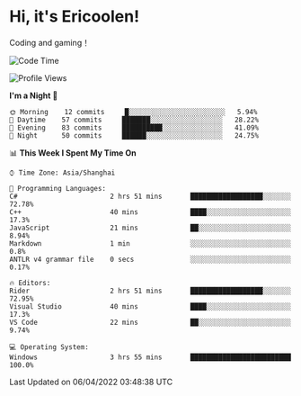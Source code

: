 # Hi, it's Ericoolen!
Coding and gaming！

<!--START_SECTION:waka-->
![Code Time](http://img.shields.io/badge/Code%20Time-197%20hrs%2025%20mins-blue)

![Profile Views](http://img.shields.io/badge/Profile%20Views-4-blue)

**I'm a Night 🦉** 

```text
🌞 Morning    12 commits     █░░░░░░░░░░░░░░░░░░░░░░░░   5.94% 
🌆 Daytime    57 commits     ███████░░░░░░░░░░░░░░░░░░   28.22% 
🌃 Evening    83 commits     ██████████░░░░░░░░░░░░░░░   41.09% 
🌙 Night      50 commits     ██████░░░░░░░░░░░░░░░░░░░   24.75%

```


📊 **This Week I Spent My Time On** 

```text
⌚︎ Time Zone: Asia/Shanghai

💬 Programming Languages: 
C#                       2 hrs 51 mins       ██████████████████░░░░░░░   72.78% 
C++                      40 mins             ████░░░░░░░░░░░░░░░░░░░░░   17.3% 
JavaScript               21 mins             ██░░░░░░░░░░░░░░░░░░░░░░░   8.94% 
Markdown                 1 min               ░░░░░░░░░░░░░░░░░░░░░░░░░   0.8% 
ANTLR v4 grammar file    0 secs              ░░░░░░░░░░░░░░░░░░░░░░░░░   0.17%

🔥 Editors: 
Rider                    2 hrs 51 mins       ██████████████████░░░░░░░   72.95% 
Visual Studio            40 mins             ████░░░░░░░░░░░░░░░░░░░░░   17.3% 
VS Code                  22 mins             ██░░░░░░░░░░░░░░░░░░░░░░░   9.74%

💻 Operating System: 
Windows                  3 hrs 55 mins       █████████████████████████   100.0%

```


 Last Updated on 06/04/2022 03:48:38 UTC
<!--END_SECTION:waka-->

